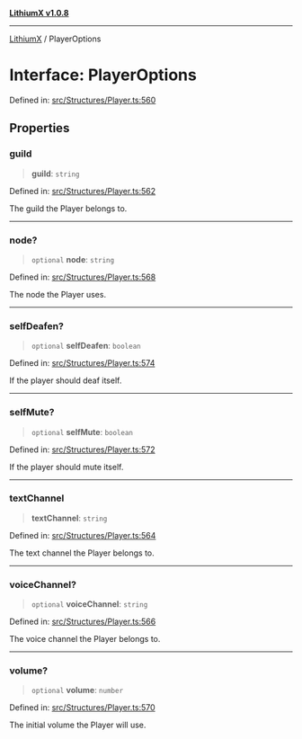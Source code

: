 [**LithiumX v1.0.8**](../README.md)

***

[LithiumX](../globals.md) / PlayerOptions

# Interface: PlayerOptions

Defined in: [src/Structures/Player.ts:560](https://github.com/anantix-network/LithiumX/blob/6d83bed841f7c0d8766531c5310768bcb05e7f91/src/Structures/Player.ts#L560)

## Properties

### guild

> **guild**: `string`

Defined in: [src/Structures/Player.ts:562](https://github.com/anantix-network/LithiumX/blob/6d83bed841f7c0d8766531c5310768bcb05e7f91/src/Structures/Player.ts#L562)

The guild the Player belongs to.

***

### node?

> `optional` **node**: `string`

Defined in: [src/Structures/Player.ts:568](https://github.com/anantix-network/LithiumX/blob/6d83bed841f7c0d8766531c5310768bcb05e7f91/src/Structures/Player.ts#L568)

The node the Player uses.

***

### selfDeafen?

> `optional` **selfDeafen**: `boolean`

Defined in: [src/Structures/Player.ts:574](https://github.com/anantix-network/LithiumX/blob/6d83bed841f7c0d8766531c5310768bcb05e7f91/src/Structures/Player.ts#L574)

If the player should deaf itself.

***

### selfMute?

> `optional` **selfMute**: `boolean`

Defined in: [src/Structures/Player.ts:572](https://github.com/anantix-network/LithiumX/blob/6d83bed841f7c0d8766531c5310768bcb05e7f91/src/Structures/Player.ts#L572)

If the player should mute itself.

***

### textChannel

> **textChannel**: `string`

Defined in: [src/Structures/Player.ts:564](https://github.com/anantix-network/LithiumX/blob/6d83bed841f7c0d8766531c5310768bcb05e7f91/src/Structures/Player.ts#L564)

The text channel the Player belongs to.

***

### voiceChannel?

> `optional` **voiceChannel**: `string`

Defined in: [src/Structures/Player.ts:566](https://github.com/anantix-network/LithiumX/blob/6d83bed841f7c0d8766531c5310768bcb05e7f91/src/Structures/Player.ts#L566)

The voice channel the Player belongs to.

***

### volume?

> `optional` **volume**: `number`

Defined in: [src/Structures/Player.ts:570](https://github.com/anantix-network/LithiumX/blob/6d83bed841f7c0d8766531c5310768bcb05e7f91/src/Structures/Player.ts#L570)

The initial volume the Player will use.
